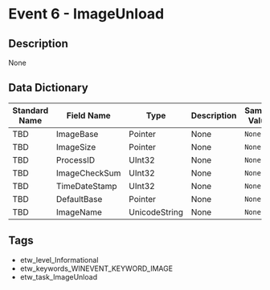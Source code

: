 # Event 6 - ImageUnload

## Description
None

## Data Dictionary
|Standard Name|Field Name|Type|Description|Sample Value|
|---|---|---|---|---|
|TBD|ImageBase|Pointer|None|`None`|
|TBD|ImageSize|Pointer|None|`None`|
|TBD|ProcessID|UInt32|None|`None`|
|TBD|ImageCheckSum|UInt32|None|`None`|
|TBD|TimeDateStamp|UInt32|None|`None`|
|TBD|DefaultBase|Pointer|None|`None`|
|TBD|ImageName|UnicodeString|None|`None`|

## Tags
* etw_level_Informational
* etw_keywords_WINEVENT_KEYWORD_IMAGE
* etw_task_ImageUnload